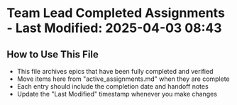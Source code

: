 # Team Lead Completed Assignments - Last Modified: 2025-04-03 08:43

## How to Use This File
- This file archives epics that have been fully completed and verified
- Move items here from "active_assignments.md" when they are complete
- Each entry should include the completion date and handoff notes
- Update the "Last Modified" timestamp whenever you make changes
